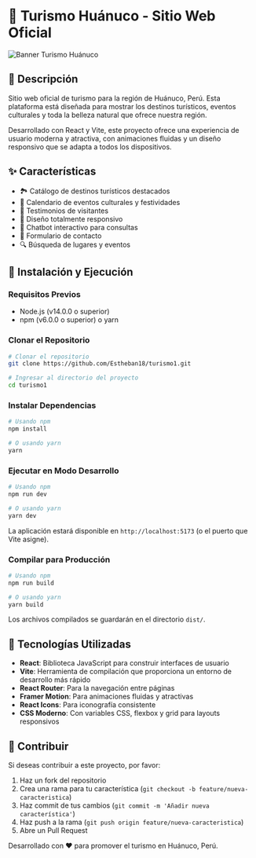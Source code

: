 # 🌄 Turismo Huánuco - Sitio Web Oficial

![Banner Turismo Huánuco](public/images/hero-huanuco.jpg)

## 📝 Descripción

Sitio web oficial de turismo para la región de Huánuco, Perú. Esta plataforma está diseñada para mostrar los destinos turísticos, eventos culturales y toda la belleza natural que ofrece nuestra región.

Desarrollado con React y Vite, este proyecto ofrece una experiencia de usuario moderna y atractiva, con animaciones fluidas y un diseño responsivo que se adapta a todos los dispositivos.

## ✨ Características

- 🏞️ Catálogo de destinos turísticos destacados
- 📅 Calendario de eventos culturales y festividades
- 👥 Testimonios de visitantes
- 📱 Diseño totalmente responsivo
- 💬 Chatbot interactivo para consultas
- 📝 Formulario de contacto
- 🔍 Búsqueda de lugares y eventos

## 🚀 Instalación y Ejecución

### Requisitos Previos

- Node.js (v14.0.0 o superior)
- npm (v6.0.0 o superior) o yarn

### Clonar el Repositorio

```bash
# Clonar el repositorio
git clone https://github.com/Estheban18/turismo1.git

# Ingresar al directorio del proyecto
cd turismo1
```

### Instalar Dependencias

```bash
# Usando npm
npm install

# O usando yarn
yarn
```

### Ejecutar en Modo Desarrollo

```bash
# Usando npm
npm run dev

# O usando yarn
yarn dev
```

La aplicación estará disponible en `http://localhost:5173` (o el puerto que Vite asigne).

### Compilar para Producción

```bash
# Usando npm
npm run build

# O usando yarn
yarn build
```

Los archivos compilados se guardarán en el directorio `dist/`.

## 🔧 Tecnologías Utilizadas

- **React**: Biblioteca JavaScript para construir interfaces de usuario
- **Vite**: Herramienta de compilación que proporciona un entorno de desarrollo más rápido
- **React Router**: Para la navegación entre páginas
- **Framer Motion**: Para animaciones fluidas y atractivas
- **React Icons**: Para iconografía consistente
- **CSS Moderno**: Con variables CSS, flexbox y grid para layouts responsivos

## 🤝 Contribuir

Si deseas contribuir a este proyecto, por favor:

1. Haz un fork del repositorio
2. Crea una rama para tu característica (`git checkout -b feature/nueva-caracteristica`)
3. Haz commit de tus cambios (`git commit -m 'Añadir nueva característica'`)
4. Haz push a la rama (`git push origin feature/nueva-caracteristica`)
5. Abre un Pull Request


Desarrollado con ❤️ para promover el turismo en Huánuco, Perú.
